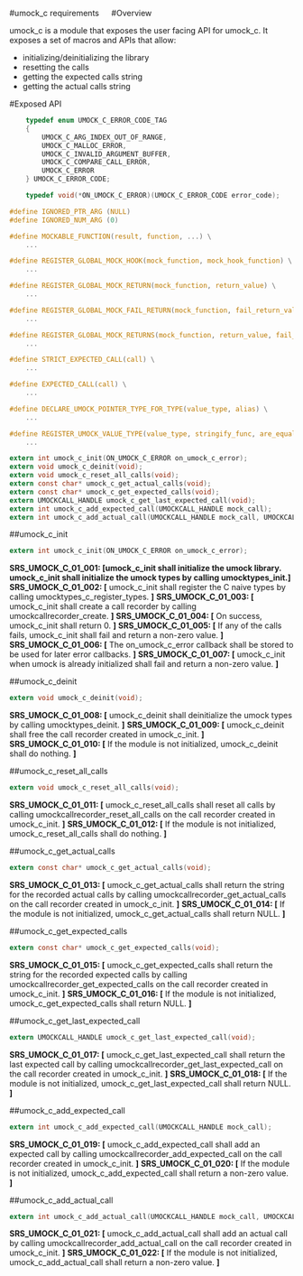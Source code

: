 #umock_c requirements
 
#Overview

umock_c is a module that exposes the user facing API for umock_c.
It exposes a set of macros and APIs that allow:
- initializing/deinitializing the library
- resetting the calls
- getting the expected calls string
- getting the actual calls string

#Exposed API

```c
    typedef enum UMOCK_C_ERROR_CODE_TAG
    {
        UMOCK_C_ARG_INDEX_OUT_OF_RANGE,
        UMOCK_C_MALLOC_ERROR,
        UMOCK_C_INVALID_ARGUMENT_BUFFER,
        UMOCK_C_COMPARE_CALL_ERROR,
        UMOCK_C_ERROR
    } UMOCK_C_ERROR_CODE;

    typedef void(*ON_UMOCK_C_ERROR)(UMOCK_C_ERROR_CODE error_code);

#define IGNORED_PTR_ARG (NULL)
#define IGNORED_NUM_ARG (0)

#define MOCKABLE_FUNCTION(result, function, ...) \
    ...

#define REGISTER_GLOBAL_MOCK_HOOK(mock_function, mock_hook_function) \
    ...

#define REGISTER_GLOBAL_MOCK_RETURN(mock_function, return_value) \
    ...

#define REGISTER_GLOBAL_MOCK_FAIL_RETURN(mock_function, fail_return_value) \
    ...

#define REGISTER_GLOBAL_MOCK_RETURNS(mock_function, return_value, fail_return_value) \
    ...

#define STRICT_EXPECTED_CALL(call) \
	...

#define EXPECTED_CALL(call) \
	...

#define DECLARE_UMOCK_POINTER_TYPE_FOR_TYPE(value_type, alias) \
    ...

#define REGISTER_UMOCK_VALUE_TYPE(value_type, stringify_func, are_equal_func, copy_func, free_func) \
    ...

extern int umock_c_init(ON_UMOCK_C_ERROR on_umock_c_error);
extern void umock_c_deinit(void);
extern void umock_c_reset_all_calls(void);
extern const char* umock_c_get_actual_calls(void);
extern const char* umock_c_get_expected_calls(void);
extern UMOCKCALL_HANDLE umock_c_get_last_expected_call(void);
extern int umock_c_add_expected_call(UMOCKCALL_HANDLE mock_call);
extern int umock_c_add_actual_call(UMOCKCALL_HANDLE mock_call, UMOCKCALL_HANDLE* matched_call);
```

##umock_c_init

```c
extern int umock_c_init(ON_UMOCK_C_ERROR on_umock_c_error);
```

**SRS_UMOCK_C_01_001: [**umock_c_init shall initialize the umock library. umock_c_init shall initialize the umock types by calling umocktypes_init.**]**
**SRS_UMOCK_C_01_002: [** umock_c_init shall register the C naive types by calling umocktypes_c_register_types. **]**
**SRS_UMOCK_C_01_003: [** umock_c_init shall create a call recorder by calling umockcallrecorder_create. **]**
**SRS_UMOCK_C_01_004: [** On success, umock_c_init shall return 0. **]**
**SRS_UMOCK_C_01_005: [** If any of the calls fails, umock_c_init shall fail and return a non-zero value. **]**
**SRS_UMOCK_C_01_006: [** The on_umock_c_error callback shall be stored to be used for later error callbacks. **]**
**SRS_UMOCK_C_01_007: [** umock_c_init when umock is already initialized shall fail and return a non-zero value. **]**

##umock_c_deinit

```c
extern void umock_c_deinit(void);
```

**SRS_UMOCK_C_01_008: [** umock_c_deinit shall deinitialize the umock types by calling umocktypes_deinit. **]**
**SRS_UMOCK_C_01_009: [** umock_c_deinit shall free the call recorder created in umock_c_init. **]**
**SRS_UMOCK_C_01_010: [** If the module is not initialized, umock_c_deinit shall do nothing. **]**

##umock_c_reset_all_calls

```c
extern void umock_c_reset_all_calls(void);
```

**SRS_UMOCK_C_01_011: [** umock_c_reset_all_calls shall reset all calls by calling umockcallrecorder_reset_all_calls on the call recorder created in umock_c_init. **]**
**SRS_UMOCK_C_01_012: [** If the module is not initialized, umock_c_reset_all_calls shall do nothing. **]**

##umock_c_get_actual_calls

```c
extern const char* umock_c_get_actual_calls(void);
```

**SRS_UMOCK_C_01_013: [** umock_c_get_actual_calls shall return the string for the recorded actual calls by calling umockcallrecorder_get_actual_calls on the call recorder created in umock_c_init. **]**
**SRS_UMOCK_C_01_014: [** If the module is not initialized, umock_c_get_actual_calls shall return NULL. **]**

##umock_c_get_expected_calls

```c
extern const char* umock_c_get_expected_calls(void);
```

**SRS_UMOCK_C_01_015: [** umock_c_get_expected_calls shall return the string for the recorded expected calls by calling umockcallrecorder_get_expected_calls on the call recorder created in umock_c_init. **]**
**SRS_UMOCK_C_01_016: [** If the module is not initialized, umock_c_get_expected_calls shall return NULL. **]**

##umock_c_get_last_expected_call

```c
extern UMOCKCALL_HANDLE umock_c_get_last_expected_call(void);
```

**SRS_UMOCK_C_01_017: [** umock_c_get_last_expected_call shall return the last expected call by calling umockcallrecorder_get_last_expected_call on the call recorder created in umock_c_init. **]**
**SRS_UMOCK_C_01_018: [** If the module is not initialized, umock_c_get_last_expected_call shall return NULL. **]**

##umock_c_add_expected_call

```c
extern int umock_c_add_expected_call(UMOCKCALL_HANDLE mock_call);
```

**SRS_UMOCK_C_01_019: [** umock_c_add_expected_call shall add an expected call by calling umockcallrecorder_add_expected_call on the call recorder created in umock_c_init. **]**
**SRS_UMOCK_C_01_020: [** If the module is not initialized, umock_c_add_expected_call shall return a non-zero value. **]**

##umock_c_add_actual_call

```c
extern int umock_c_add_actual_call(UMOCKCALL_HANDLE mock_call, UMOCKCALL_HANDLE* matched_call);
```

**SRS_UMOCK_C_01_021: [** umock_c_add_actual_call shall add an actual call by calling umockcallrecorder_add_actual_call on the call recorder created in umock_c_init. **]**
**SRS_UMOCK_C_01_022: [** If the module is not initialized, umock_c_add_actual_call shall return a non-zero value. **]**

